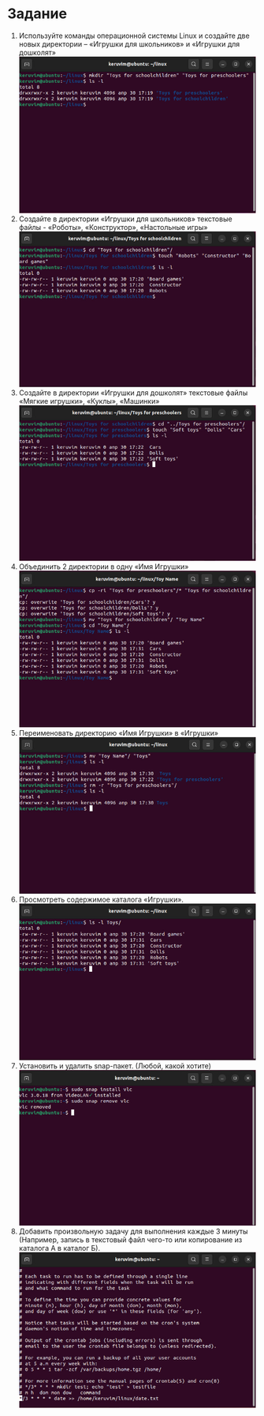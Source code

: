 # Задание
1.  Используйте команды операционной системы Linux и создайте две новых директории – «Игрушки для школьников» и «Игрушки для дошколят»
![task1](screens/task1.jpg)
2.   Создайте в директории «Игрушки для школьников» текстовые файлы - «Роботы», «Конструктор», «Настольные игры»
![task2](screens/task2.jpg)
3.    Создайте в директории «Игрушки для дошколят» текстовые файлы «Мягкие игрушки», «Куклы», «Машинки»
![task3](screens/task3.jpg)
4.   Объединить 2 директории в одну «Имя Игрушки»
![task4](screens/task4.jpg)
5.   Переименовать директорию «Имя Игрушки» в «Игрушки»
![task4](screens/task5.jpg)
6.   Просмотреть содержимое каталога «Игрушки».
![task4](screens/task6.jpg)
7.   Установить и удалить snap-пакет. (Любой, какой хотите)
![task4](screens/task7.jpg)
8.   Добавить произвольную задачу для выполнения каждые 3 минуты (Например, запись в текстовый файл чего-то или копирование из каталога А в каталог Б).
![task4](screens/task8.jpg)